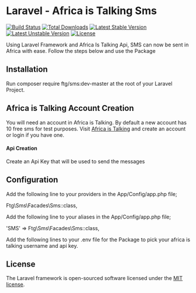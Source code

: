 # Laravel - Africa is Talking Sms 

[![Build Status](https://travis-ci.org/laravel/framework.svg)](https://travis-ci.org/laravel/framework)
[![Total Downloads](https://poser.pugx.org/laravel/framework/d/total.svg)](https://packagist.org/packages/laravel/framework)
[![Latest Stable Version](https://poser.pugx.org/laravel/framework/v/stable.svg)](https://packagist.org/packages/laravel/framework)
[![Latest Unstable Version](https://poser.pugx.org/laravel/framework/v/unstable.svg)](https://packagist.org/packages/laravel/framework)
[![License](https://poser.pugx.org/laravel/framework/license.svg)](https://packagist.org/packages/laravel/framework)

Using Laravel Framework and Africa Is Talking Api, SMS can now be sent in Africa with ease. Follow the steps below and use the Package
## Installation

Run composer require ftg/sms:dev-master at the root of your Laravel Project.

## Africa is Talking Account Creation

You will need an account in Africa is Talking. By default a new account has 10 free sms for test purposes. Visit [Africa is Talking](https://account.africastalking.com/login) and create an account or login if you have one. 
#### Api Creation
Create an Api Key that will be used to send the messages
 
## Configuration
Add the following line to your providers in the App/Config/app.php file;

Ftg\Sms\Facades\Sms::class,

Add the following line to your aliases in the App/Config/app.php file;

'SMS' => Ftg\Sms\Facades\Sms::class,

Add the following lines to your .env file for the Package to pick your africa is talking username and api key.



## License

The Laravel framework is open-sourced software licensed under the [MIT license](http://opensource.org/licenses/MIT).
